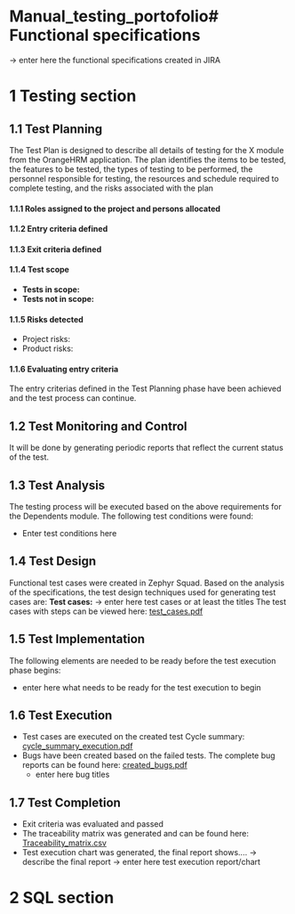 # Manual_testing_portofolio# Functional specifications


-> enter here the functional specifications created in JIRA


# 1 Testing section
## 1.1 Test Planning
The Test Plan is designed to describe all details of testing for the X module from the OrangeHRM application. 
The plan identifies the items to be tested, the features to be tested, the types of testing to be performed, the personnel responsible for testing, the resources and schedule required to complete testing, and the risks associated with the plan
#### 1.1.1 Roles assigned to the project and persons allocated
#### 1.1.2 Entry criteria defined
#### 1.1.3 Exit criteria defined
#### 1.1.4 Test scope
* __Tests in scope:__ 
* __Tests not in scope:__ 
#### 1.1.5 Risks detected
* Project risks: 
* Product risks: 
#### 1.1.6 Evaluating entry criteria
The entry criterias defined in the Test Planning phase have been achieved and the test process can continue. 
## 1.2 Test Monitoring and Control
It will be done by generating periodic reports that reflect the current status of the test.
## 1.3 Test Analysis
The testing process will be executed based on the above requirements for the Dependents module. The following test conditions were found:
 * Enter test conditions here
## 1.4 Test Design
Functional test cases were created in Zephyr Squad. Based on the analysis of the specifications, the test design techniques used for generating test cases 
are:
**Test cases:**
-> enter here test cases or at least the titles
The test cases with steps can be viewed here: [test_cases.pdf]()
## 1.5 Test Implementation
The following elements are needed to be ready before the test execution phase begins:
* enter here what needs to be ready for the test execution to begin
## 1.6 Test Execution
* Test cases are executed on the created test Cycle summary: [cycle_summary_execution.pdf]()
* Bugs have been created based on the failed tests. The complete bug reports can be found here: [created_bugs.pdf]()
    *  enter here bug titles
## 1.7 Test Completion
* Exit criteria was evaluated and passed
* The traceability matrix was generated and can be found here: [Traceability_matrix.csv]()
* Test execution chart was generated, the final report shows.... -> describe the final report
-> enter here test execution report/chart
# 2 SQL section
